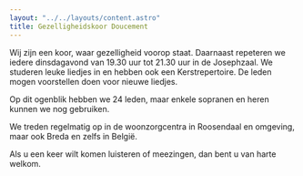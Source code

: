 ```yaml
---
layout: "../../layouts/content.astro"
title: Gezelligheidskoor Doucement
---
```


Wij zijn een koor, waar gezelligheid voorop staat. Daarnaast repeteren we iedere dinsdagavond van 19.30 uur tot 21.30 uur in de Josephzaal. We studeren leuke liedjes in en hebben ook een Kerstrepertoire. De leden mogen voorstellen doen voor nieuwe liedjes.

Op dit ogenblik hebben we 24 leden, maar enkele sopranen en heren kunnen we nog gebruiken.

We treden regelmatig op in de woonzorgcentra in Roosendaal en omgeving, maar ook Breda en zelfs in België.

Als u een keer wilt komen luisteren of meezingen, dan bent u van harte welkom.
